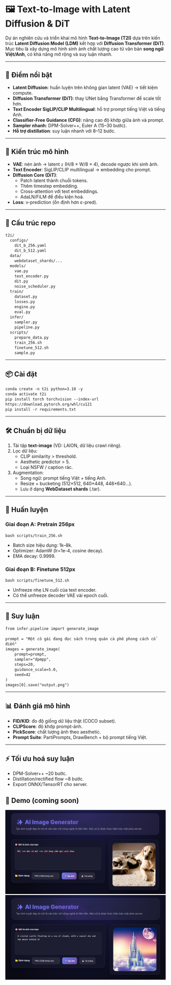 # 🖼️ Text-to-Image with Latent Diffusion & DiT

Dự án nghiên cứu và triển khai mô hình **Text-to-Image (T2I)** dựa trên kiến trúc **Latent Diffusion Model (LDM)** kết hợp với **Diffusion Transformer (DiT)**.  
Mục tiêu là xây dựng mô hình sinh ảnh chất lượng cao từ văn bản **song ngữ Việt/Anh**, có khả năng mở rộng và suy luận nhanh.

---

## 🔑 Điểm nổi bật
- **Latent Diffusion**: huấn luyện trên không gian latent (VAE) → tiết kiệm compute.  
- **Diffusion Transformer (DiT)**: thay UNet bằng Transformer để scale tốt hơn.  
- **Text Encoder SigLIP/CLIP Multilingual**: hỗ trợ prompt tiếng Việt và tiếng Anh.  
- **Classifier-Free Guidance (CFG)**: nâng cao độ khớp giữa ảnh và prompt.  
- **Sampler nhanh**: DPM-Solver++, Euler A (15–30 bước).  
- **Hỗ trợ distillation**: suy luận nhanh với 8–12 bước.  

---

## 📐 Kiến trúc mô hình

- **VAE**: nén ảnh → latent `z` (H/8 × W/8 × 4), decode ngược khi sinh ảnh.  
- **Text Encoder**: SigLIP/CLIP multilingual → embedding cho prompt.  
- **Diffusion Core (DiT)**:
  - Patch latent thành chuỗi tokens.  
  - Thêm timestep embedding.  
  - Cross-attention với text embeddings.  
  - AdaLN/FiLM để điều kiện hoá.  
- **Loss**: v-prediction (ổn định hơn ε-pred).  

---

## 📂 Cấu trúc repo

    t2i/
      configs/
        dit_b_256.yaml
        dit_b_512.yaml
      data/
        webdataset_shards/...
      models/
        vae.py
        text_encoder.py
        dit.py
        noise_scheduler.py
      train/
        dataset.py
        losses.py
        engine.py
        eval.py
      infer/
        sampler.py
        pipeline.py
      scripts/
        prepare_data.py
        train_256.sh
        finetune_512.sh
        sample.py

---

## 📦 Cài đặt
    conda create -n t2i python=3.10 -y
    conda activate t2i
    pip install torch torchvision --index-url https://download.pytorch.org/whl/cu121
    pip install -r requirements.txt

---

## 🛠️ Chuẩn bị dữ liệu

1. Tải tập **text-image** (VD: LAION, dữ liệu crawl riêng).  
2. Lọc dữ liệu:
   - CLIP similarity > threshold.  
   - Aesthetic predictor > 5.  
   - Loại NSFW / caption rác.  
3. Augmentation:
   - Song ngữ: prompt tiếng Việt + tiếng Anh.  
   - Resize + bucketing (512×512, 640×448, 448×640…).  
   - Lưu ở dạng **WebDataset shards** (.tar).  

---

## 🚀 Huấn luyện

### Giai đoạn A: Pretrain 256px
    bash scripts/train_256.sh

- Batch size hiệu dụng: 1k–8k.  
- Optimizer: AdamW (lr=1e-4, cosine decay).  
- EMA decay: 0.9999.  

### Giai đoạn B: Finetune 512px
    bash scripts/finetune_512.sh

- Unfreeze nhẹ LN cuối của text encoder.  
- Có thể unfreeze decoder VAE vài epoch cuối.  

---

## 🎨 Suy luận

    from infer.pipeline import generate_image
    
    prompt = "Một cô gái đang đọc sách trong quán cà phê phong cách cổ điển"
    images = generate_image(
        prompt=prompt,
        sampler="dpmpp",
        steps=20,
        guidance_scale=5.0,
        seed=42
    )
    images[0].save("output.png")

---

## 📊 Đánh giá mô hình

- **FID/KID**: đo độ giống dữ liệu thật (COCO subset).  
- **CLIPScore**: độ khớp prompt-ảnh.  
- **PickScore**: chất lượng ảnh theo aesthetic.  
- **Prompt Suite**: PartiPrompts, DrawBench + bộ prompt tiếng Việt.  

---

## ⚡ Tối ưu hoá suy luận

- DPM-Solver++ ~20 bước.  
- Distillation/rectified flow ~8 bước.  
- Export ONNX/TensorRT cho server.  

## 🚀 Demo (coming soon)
![Demo Example](demo1.png)
![Demo Example](demo2.png)


